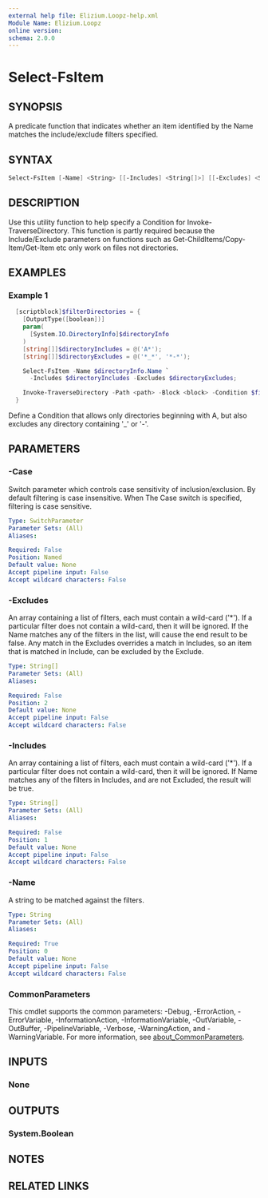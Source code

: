 ```yaml
---
external help file: Elizium.Loopz-help.xml
Module Name: Elizium.Loopz
online version:
schema: 2.0.0
---
```


# Select-FsItem

## SYNOPSIS

A predicate function that indicates whether an item identified by the Name matches
the include/exclude filters specified.

## SYNTAX

```powershell
Select-FsItem [-Name] <String> [[-Includes] <String[]>] [[-Excludes] <String[]>] [-Case] [<CommonParameters>]
```

## DESCRIPTION

Use this utility function to help specify a Condition for Invoke-TraverseDirectory.
This function is partly required because the Include/Exclude parameters on functions
such as Get-ChildItems/Copy-Item/Get-Item etc only work on files not directories.

## EXAMPLES

### Example 1

```powershell
  [scriptblock]$filterDirectories = {
    [OutputType([boolean])]
    param(
      [System.IO.DirectoryInfo]$directoryInfo
    )
    [string[]]$directoryIncludes = @('A*');
    [string[]]$directoryExcludes = @('*_*', '*-*');

    Select-FsItem -Name $directoryInfo.Name `
      -Includes $directoryIncludes -Excludes $directoryExcludes;

    Invoke-TraverseDirectory -Path <path> -Block <block> -Condition $filterDirectories;
  }
```

Define a Condition that allows only directories beginning with A, but also excludes
any directory containing '_' or '-'.

## PARAMETERS

### -Case

Switch parameter which controls case sensitivity of inclusion/exclusion. By default
filtering is case insensitive. When The Case switch is specified, filtering is case
sensitive.

```yaml
Type: SwitchParameter
Parameter Sets: (All)
Aliases:

Required: False
Position: Named
Default value: None
Accept pipeline input: False
Accept wildcard characters: False
```

### -Excludes

An array containing a list of filters, each must contain a wild-card ('*'). If a
particular filter does not contain a wild-card, then it will be ignored. If the Name
matches any of the filters in the list, will cause the end result to be false.
Any match in the Excludes overrides a match in Includes, so an item
that is matched in Include, can be excluded by the Exclude.

```yaml
Type: String[]
Parameter Sets: (All)
Aliases:

Required: False
Position: 2
Default value: None
Accept pipeline input: False
Accept wildcard characters: False
```

### -Includes

An array containing a list of filters, each must contain a wild-card ('*'). If a
particular filter does not contain a wild-card, then it will be ignored. If Name matches
any of the filters in Includes, and are not Excluded, the result will be true.

```yaml
Type: String[]
Parameter Sets: (All)
Aliases:

Required: False
Position: 1
Default value: None
Accept pipeline input: False
Accept wildcard characters: False
```

### -Name

A string to be matched against the filters.

```yaml
Type: String
Parameter Sets: (All)
Aliases:

Required: True
Position: 0
Default value: None
Accept pipeline input: False
Accept wildcard characters: False
```

### CommonParameters

This cmdlet supports the common parameters: -Debug, -ErrorAction, -ErrorVariable, -InformationAction, -InformationVariable, -OutVariable, -OutBuffer, -PipelineVariable, -Verbose, -WarningAction, and -WarningVariable. For more information, see [about_CommonParameters](http://go.microsoft.com/fwlink/?LinkID=113216).

## INPUTS

### None

## OUTPUTS

### System.Boolean

## NOTES

## RELATED LINKS
